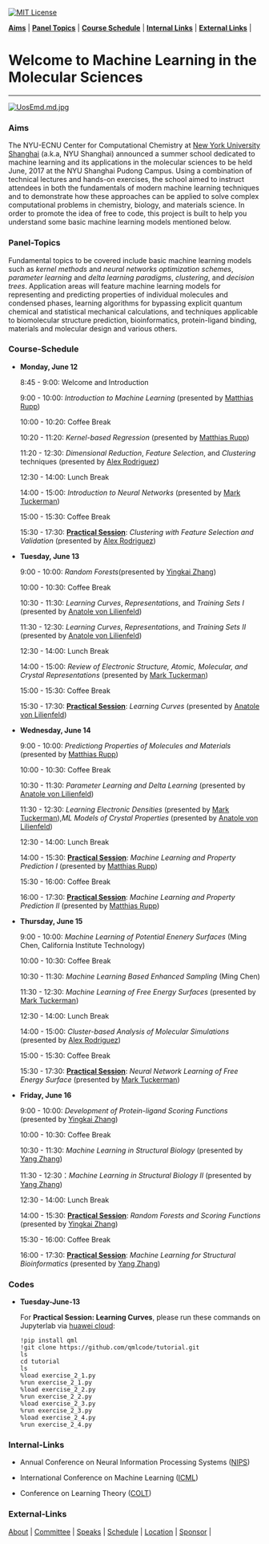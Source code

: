 [![MIT License](https://img.shields.io/badge/license-MIT-blue.svg?style=flat)](http://choosealicense.com/licenses/mit/)

**[Aims](#aims)** |
**[Panel Topics](#panel-topics)** |
**[Course Schedule](#course-schedule)** |
**[Internal Links](#internal-links)** |
**[External Links](#external-links)** |

# Welcome to Machine Learning in the Molecular Sciences
---

[![UosEmd.md.jpg](https://s1.ax1x.com/2020/07/21/UosEmd.md.jpg)](https://imgchr.com/i/UosEmd)

### Aims

The NYU-ECNU Center for Computational Chemistry at [New York University Shanghai](https://shanghai.nyu.edu/) (a.k.a, NYU Shanghai) announced a summer school dedicated to machine learning and its applications in the molecular sciences to be held June, 2017 at the NYU Shanghai Pudong Campus. Using a combination of technical lectures and hands-on exercises, the school aimed to instruct attendees in both the fundamentals of modern machine learning techniques and to demonstrate how these approaches can be applied to solve complex computational problems in chemistry, biology, and materials science. In order to promote the idea of free to code, this project is built to help you understand some basic machine learning models mentioned below.

### Panel-Topics

Fundamental topics to be covered include basic machine learning models such as *kernel methods* and *neural networks optimization schemes*, *parameter learning* and *delta learning paradigms*, *clustering*, and *decision trees*.  Application areas will feature machine learning models for representing and predicting properties of individual molecules and condensed phases, learning algorithms for bypassing explicit quantum chemical and statistical mechanical calculations, and techniques applicable to biomolecular structure prediction, bioinformatics, protein-ligand binding, materials and molecular design and various others.

### Course-Schedule

- **Monday, June 12**

    8:45 - 9:00: Welcome and Introduction

    9:00 - 10:00: _Introduction to Machine Learning_ (presented by [Matthias Rupp](https://www.mrupp.info/))

    10:00 - 10:20: Coffee Break

    10:20 - 11:20: _Kernel-based Regression_ (presented by [Matthias Rupp](https://www.mrupp.info/))

    11:20 - 12:30: _Dimensional Reduction_, _Feature Selection_, and _Clustering_ techniques (presented by [Alex Rodriguez](https://www.sissa.it/sbp/members.php?ID=218))

    12:30 - 14:00: Lunch Break

    14:00 - 15:00: _Introduction to Neural Networks_ (presented by [Mark Tuckerman](https://research.shanghai.nyu.edu/centers-and-institutes/chemistry/people/mark-tuckerman))

    15:00 - 15:30: Coffee Break
    
    15:30 - 17:30: **[Practical Session](#codes)**: _Clustering with Feature Selection and Validation_ (presented by [Alex Rodriguez](https://www.sissa.it/sbp/members.php?ID=218))
    
- **Tuesday, June 13**

    9:00 - 10:00: _Random Forests_(presented by [Yingkai Zhang](https://research.shanghai.nyu.edu/centers-and-institutes/chemistry/people/yingkai-zhang))
    
    10:00 - 10:30: Coffee Break
    
    10:30 - 11:30: _Learning Curves_, _Representations_, and _Training Sets I_ (presented by [Anatole von Lilienfeld](http://www.chemie.unibas.ch/~anatole/))
    
    11:30 - 12:30: _Learning Curves_, _Representations_, and _Training Sets II_ (presented by [Anatole von Lilienfeld](http://www.chemie.unibas.ch/~anatole/))
    
    12:30 - 14:00: Lunch Break
    
    14:00 - 15:00: _Review of Electronic Structure, Atomic, Molecular, and Crystal Representations_ (presented by [Mark Tuckerman](https://research.shanghai.nyu.edu/centers-and-institutes/chemistry/people/mark-tuckerman))
    
    15:00 - 15:30: Coffee Break
    
    15:30 - 17:30: **[Practical Session](#codes)**: _Learning Curves_ (presented by [Anatole von Lilienfeld](http://www.chemie.unibas.ch/~anatole/))

- **Wednesday, June 14**
    
    9:00 - 10:00: _Predictiong Properties of Molecules and Materials_ (presented by [Matthias Rupp](https://www.mrupp.info/))
    
    10:00 - 10:30: Coffee Break
    
    10:30 - 11:30: _Parameter Learning and Delta Learning_ (presented by [Anatole von Lilienfeld](http://www.chemie.unibas.ch/~anatole/))
    
    11:30 - 12:30: _Learning Electronic Densities_ (presented by [Mark Tuckerman](https://research.shanghai.nyu.edu/centers-and-institutes/chemistry/people/mark-tuckerman)),_ML Models of Crystal Properties_ (presented by [Anatole von Lilienfeld](http://www.chemie.unibas.ch/~anatole/))
    
    12:30 - 14:00: Lunch Break
    
    14:00 - 15:30: **[Practical Session](#codes)**: _Machine Learning and Property Prediction I_  (presented by [Matthias Rupp](https://www.mrupp.info/))
    
    15:30 - 16:00: Coffee Break
    
    16:00 - 17:30: **[Practical Session](#codes)**: _Machine Learning and Property Prediction II_ (presented by [Matthias Rupp](https://www.mrupp.info/))

- **Thursday, June 15**

    9:00 - 10:00: _Machine Learning of Potential Enenery Surfaces_ (Ming Chen, California Institute Technology)
    
    10:00 - 10:30: Coffee Break
    
    10:30 - 11:30: _Machine Learning Based Enhanced Sampling_ (Ming Chen)
    
    11:30 - 12:30: _Machine Learning of Free Energy Surfaces_ (presented by [Mark Tuckerman](https://research.shanghai.nyu.edu/centers-and-institutes/chemistry/people/mark-tuckerman))
    
    12:30 - 14:00: Lunch Break
    
    14:00 - 15:00: _Cluster-based Analysis of Molecular Simulations_ (presented by [Alex Rodriguez](https://www.sissa.it/sbp/members.php?ID=218))
    
    15:00 - 15:30: Coffee Break
    
    15:30 - 17:30: **[Practical Session](#codes)**: _Neural Network Learning of Free Energy Surface_ (presented by [Mark Tuckerman](https://research.shanghai.nyu.edu/centers-and-institutes/chemistry/people/mark-tuckerman))


- **Friday, June 16**

    9:00 - 10:00: _Development of Protein-ligand Scoring Functions_ (presented by [Yingkai Zhang](https://research.shanghai.nyu.edu/centers-and-institutes/chemistry/people/yingkai-zhang))
    
    10:00 - 10:30: Coffee Break
    
    10:30 - 11:30: _Machine Learning in Structural Biology_ (presented by [Yang Zhang](https://medicine.umich.edu/dept/dcmb/yang-zhang-phd))
    
    11:30 - 12:30：_Machine Learning in Structural Biology II_ (presented by [Yang Zhang](https://medicine.umich.edu/dept/dcmb/yang-zhang-phd))
   
    12:30 - 14:00: Lunch Break
    
    14:00 - 15:30: **[Practical Session](#codes)**: _Random Forests and Scoring Functions_ (presented by [Yingkai Zhang](https://research.shanghai.nyu.edu/centers-and-institutes/chemistry/people/yingkai-zhang))
    
    15:30 - 16:00: Coffee Break
    
    16:00 - 17:30: **[Practical Session](#codes)**: _Machine Learning for Structural Bioinformatics_ (presented by [Yang Zhang](https://medicine.umich.edu/dept/dcmb/yang-zhang-phd)) 

### Codes

- **Tuesday-June-13**
   
   For __Practical Session: Learning Curves__, please run these commands on Jupyterlab via [huawei cloud](https://www.huaweicloud.com/product/modelarts.html):
   
   ```conda
   !pip install qml
   !git clone https://github.com/qmlcode/tutorial.git
   ls
   cd tutorial
   ls
   %load exercise_2_1.py
   %run exercise_2_1.py
   %load exercise_2_2.py
   %run exercise_2_2.py
   %load exercise_2_3.py
   %run exercise_2_3.py
   %load exercise_2_4.py
   %run exercise_2_4.py
   ```

### Internal-Links
    
   * Annual Conference on Neural Information Processing Systems ([NIPS](https://nips.cc/))
    
   * International Conference on Machine Learning ([ICML](https://icml.cc/))
    
   * Conference on Learning Theory ([COLT](https://www.learningtheory.org/))
    
### External-Links

[About](https://www.computational-chemistry-workshop.org/homepage-2017) |
[Committee](https://www.computational-chemistry-workshop.org/committee-2017) |
[Speaks](https://www.computational-chemistry-workshop.org/speakers-2017) |
[Schedule](https://www.computational-chemistry-workshop.org/schedule-2017) |
[Location](https://www.computational-chemistry-workshop.org/location-2017) |
[Sponsor](https://www.computational-chemistry-workshop.org/sponsor-2017) |
   
